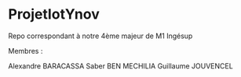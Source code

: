 # ProjetIotYnov
Repo correspondant à notre 4ème majeur de M1 Ingésup

Membres :

Alexandre BARACASSA
Saber BEN MECHILIA
Guillaume JOUVENCEL
